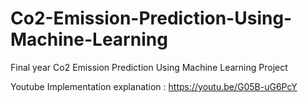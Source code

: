 # Co2-Emission-Prediction-Using-Machine-Learning
Final year Co2 Emission Prediction Using Machine Learning Project

Youtube Implementation explanation : https://youtu.be/G05B-uG6PcY


